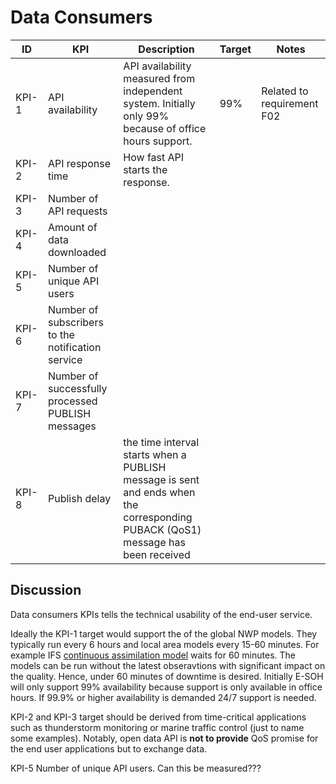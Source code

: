 # Data Consumers

|ID   |KPI|Description|Target|Notes|
|-----|---|---|---|---|
|KPI-1|API availability|API availability measured from independent system. Initially only 99% because of office hours support.|99%|Related to requirement F02|
|KPI-2|API response time|How fast API starts the response.|||
|KPI-3|Number of API requests||||
|KPI-4|Amount of data downloaded||||
|KPI-5|Number of unique API users||||
|KPI-6|Number of subscribers to the notification service||||
|KPI-7|Number of successfully processed PUBLISH messages||||
|KPI-8|Publish delay|the time interval starts when a PUBLISH message is sent and ends when the corresponding PUBACK (QoS1) message has been received|||



## Discussion

Data consumers KPIs tells the technical usability of the end-user service. 

Ideally the KPI-1 target would support the of the global NWP models. They typically run every 6 hours and local area models every 15-60 minutes. 
For example IFS [continuous assimilation model](https://www.ecmwf.int/en/newsletter/158/meteorology/continuous-data-assimilation-ifs) waits for 60 minutes. 
The models can be run without the latest obseravtions with significant impact on the quality. Hence, under 60 minutes of downtime is desired.
Initially E-SOH will only support 99% availability because support is only available in office hours. If 99.9% or higher availability is demanded 24/7 support is needed.  

KPI-2 and KPI-3 target should be derived from time-critical applications such as thunderstorm monitoring or marine traffic control (just to name some examples). Notably, open data API is **not to provide** QoS promise for the end user applications but to exchange data. 


KPI-5 Number of unique API users. Can this be measured???
